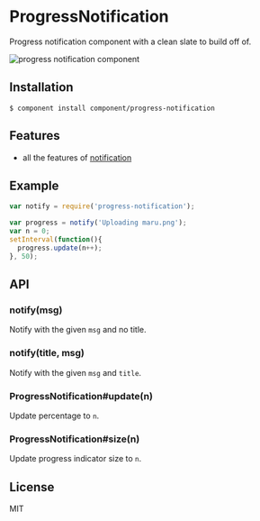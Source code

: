 
# ProgressNotification

  Progress notification component with a clean slate to build off of.

  ![progress notification component](http://f.cl.ly/items/0R0k131Q41452x1D303u/Screen%20Shot%202012-09-07%20at%2011.30.02%20AM.png)

## Installation

```
$ component install component/progress-notification
```

## Features

  - all the features of [notification](http://github.com/component/notification)

## Example

```js
var notify = require('progress-notification');

var progress = notify('Uploading maru.png');
var n = 0;
setInterval(function(){
  progress.update(n++);
}, 50);
```

## API

### notify(msg)

  Notify with the given `msg` and no title.

### notify(title, msg)

  Notify with the given `msg` and `title`.

### ProgressNotification#update(n)

  Update percentage to `n`.

### ProgressNotification#size(n)

  Update progress indicator size to `n`.

## License

  MIT
